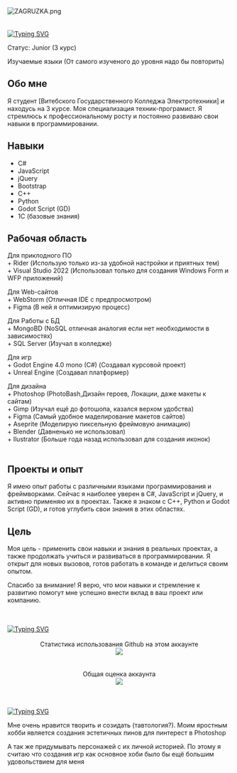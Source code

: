 <div id="about+my+education" align="left">
<img src="https://ie.wampi.ru/2023/06/30/ZAGRUZKA.png" alt="ZAGRUZKA.png" border="0"><br><br><br>
<a href="https://git.io/typing-svg"><img src="https://readme-typing-svg.herokuapp.com?font=Fira+Code&weight=300&size=28&pause=1000&color=72ACE5&center=false&repeat=true&width=435&lines=|++About+my+education" alt="Typing SVG" /></a>
<p>Статус: Junior (3 курс)</p> 
<p> Изучаемые языки (От самого изученого до уровня надо бы повторить)</p>  

## Обо мне
Я студент [Витебского Государственного Колледжа Электротехники] и находусь на 3 курсе. Моя специализация техник-програмист. Я стремлюсь к профессиональному росту и постоянно развиваю свои навыки в программировании.

## Навыки
- C#
- JavaScript
- jQuery
- Bootstrap
- C++
- Python
- Godot Script (GD)
- 1С (базовые знания)

## Рабочая область
<p>Для приклодного ПО<br>
  <a>+ Rider (Использую только из-за удобной настройки и приятных тем)</a><br>
  <a>+ Visual Studio 2022 (Использовал только для создания Windows Form и WFP приложений)</a><br>
</p>
<p>Для Web-сайтов <br>
  <a>+ WebStorm (Отличная IDE с предпросмотром)</a><br>
  <a>+ Figma (В ней я оптимизирую процесс)</a><br>
</p>
<p>Для Работы с БД<br>
  <a>+ MongoBD (NoSQL отличная аналогия если нет необходимости в зависимостях)</a><br>
  <a>+ SQL Server (Изучал в колледже)</a><br>
</p>
<p>Для игр<br>
  <a>+ Godot Engine 4.0 mono (C#) (Создавал курсовой проект)</a><br>
  <a>+ Unreal Engine (Создавал платформер)</a><br>
</p>
<p>Для дизайна<br>
  <a>+ Photoshop (PhotoBash,Дизайн героев, Локации, даже макеты к сайтам)</a><br>
  <a>+ Gimp (Изучал ещё до фотошопа, казался верхом удобства)</a><br>
  <a>+ Figma (Самый удобное маделирование макетов сайтов)</a><br>
  <a>+ Aseprite (Моделирую пиксельную фреймовую анимацию)</a><br>
  <a>+ Blender (Давненько не использовал)</a><br>
  <a>+ Ilustrator (Больше года назад использовал для создания иконок)</a><br><br>
</p>

## Проекты и опыт
Я имею опыт работы с различными языками программирования и фреймворками. Сейчас я наиболее уверен в C#, JavaScript и jQuery, и активно применяю их в проектах. Также я знаком с C++, Python и Godot Script (GD), и готов углубить свои знания в этих областях.

## Цель
Моя цель - применить свои навыки и знания в реальных проектах, а также продолжать учиться и развиваться в программировании. Я открыт для новых вызовов, готов работать в команде и делиться своим опытом.

Спасибо за внимание! Я верю, что мои навыки и стремление к развитию помогут мне успешно внести вклад в ваш проект или компанию.
<br> <br> <br>
</div>
 <a  href="https://git.io/typing-svg"><img src="https://readme-typing-svg.herokuapp.com?font=Fira+Code&weight=300&size=28&pause=1000&color=72ACE5&center=false&repeat=true&width=435&lines=|++Profile+Statistics" alt="Typing SVG"/></a>
 <div id="profile+statistics" align="center">
<br>Статистика использования Github на этом аккаунте<br>
  <a href="https://git.io/streak-stats"><img src="https://streak-stats.demolab.com?user=IstAKI&theme=transparent&locale=ru"/></a>
<br><br><br>Общая оценка аккаунта<br>
   <a href="https://github.com/anuraghazra/github-readme-stats"><img src="https://github-readme-stats.vercel.app/api?username=IstAKI&show_icons=true&theme=tokyonight"/></a>
</div>
<br> <br> <br>
<div id="about+my+entertainment" align="left">
<a href="https://git.io/typing-svg"><img src="https://readme-typing-svg.herokuapp.com?font=Fira+Code&weight=300&size=28&pause=1000&color=72ACE5&center=false&repeat=true&width=435&lines=|++About+my+entertainment" alt="Typing SVG"/></a>
<p align="left">Мне очень нравится творить и созидать (тавтология?). Моим яростным хобби является создания эстетичных пинов для пинтерест в Photoshop </p>
<p align="left">А так же придумывать персонажей с их личной историей. По этому я считаю что создания игр как основное хоби было бы ещё большим удовольствием для меня </p>
</div>
